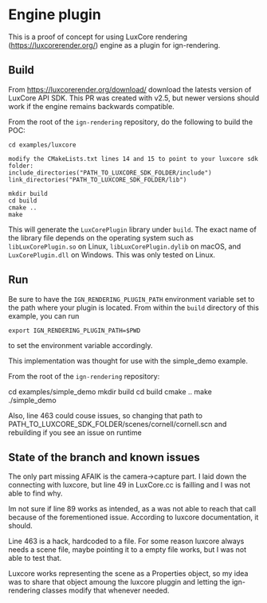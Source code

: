 # Engine plugin

This is a proof of concept for using LuxCore rendering (https://luxcorerender.org/) engine as a plugin for ign-rendering.

## Build

From https://luxcorerender.org/download/ download the latests version of LuxCore API SDK. This PR was created with v2.5, but 
newer versions should work if the engine remains backwards compatible.

From the root of the `ign-rendering` repository, do the following to build the POC:

~~~
cd examples/luxcore

modify the CMakeLists.txt lines 14 and 15 to point to your luxcore sdk folder:
include_directories("PATH_TO_LUXCORE_SDK_FOLDER/include")
link_directories("PATH_TO_LUXCORE_SDK_FOLDER/lib")

mkdir build
cd build
cmake ..
make
~~~

This will generate the `LuxCorePlugin` library under `build`.
The exact name of the library file depends on the operating system
such as `libLuxCorePlugin.so` on Linux, `libLuxCorePlugin.dylib` on macOS,
and `LuxCorePlugin.dll` on Windows. This was only tested on Linux.

## Run

Be sure to have the `IGN_RENDERING_PLUGIN_PATH` environment variable set to the path
where your plugin is located.  From within the `build` directory of this example, you can run

~~~
export IGN_RENDERING_PLUGIN_PATH=$PWD
~~~

to set the environment variable accordingly.

This implementation was thought for use with the simple_demo example.

From the root of the `ign-rendering` repository:

cd examples/simple_demo
mkdir build
cd build
cmake ..
make
./simple_demo

Also, line 463 could couse issues, so changing that path to PATH_TO_LUXCORE_SDK_FOLDER/scenes/cornell/cornell.scn 
and rebuilding if you see an issue on runtime

## State of the branch and known issues

The only part missing AFAIK is the camera->capture part. I laid down the connecting with luxcore, but line 49
in LuxCore.cc is failling and I was not able to find why.

Im not sure if line 89 works as intended, as a was not able to reach that call because of the forementioned issue. According to
luxcore documentation, it should.

Line 463 is a hack, hardcoded to a file. For some reason luxcore always needs a scene file, maybe pointing it to a empty file
works, but I was not able to test that.

Luxcore works representing the scene as a Properties object, so my idea was to share that object amoung the luxcore 
pluggin and letting the ign-rendering classes modify that whenever needed.